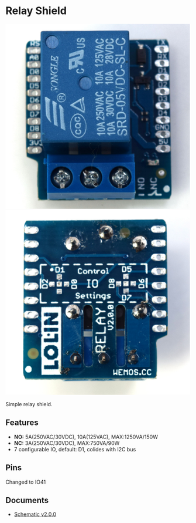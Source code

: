 # Relay Shield

![](files/relay_v2.0.0_1_16x16.jpg)
![](files/relay_v2.0.0_2_16x16.jpg)

Simple relay shield.

## Features

* **NO:** 5A(250VAC/30VDC), 10A(125VAC), MAX:1250VA/150W
* **NC:** 3A(250VAC/30VDC), MAX:750VA/90W
* 7 configurable IO, default: D1, colides with I2C bus

## Pins

Changed to IO41

## Documents

* [Schematic v2.0.0](files/sch_relay_v2.0.0.pdf)



